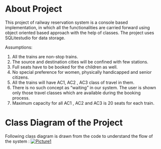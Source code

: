 # About Project 
This project of railway reservation system is a console based implementation, in which all the functionalities are carried forward using object oriented based approach with the help of classes. The project uses  SQLitestudio for data storage. 

Assumptions:
1. All the trains are non-stop trains.
2. The source and destination cities will be confined with few stations.
3. Full seats have to be booked for the children as well.
4. No special preference for women, physically handicapped and senior citizens.
5. All the trains will have AC1, AC2 , AC3 class of travel in them. 
6. There is no such concept as “waiting” in our system. The user is shown only those travel classes which are available during the booking process.
7. Maximum capacity for all AC1 , AC2 and AC3 is 20 seats for each train.


# Class Diagram of the Project
Following class diagram is drawn from the code to understand the flow of the system : 
[
![Picture1](https://user-images.githubusercontent.com/48834012/103614982-c3bebc80-4f4f-11eb-954e-5b2120f1f43d.png)
](url)

